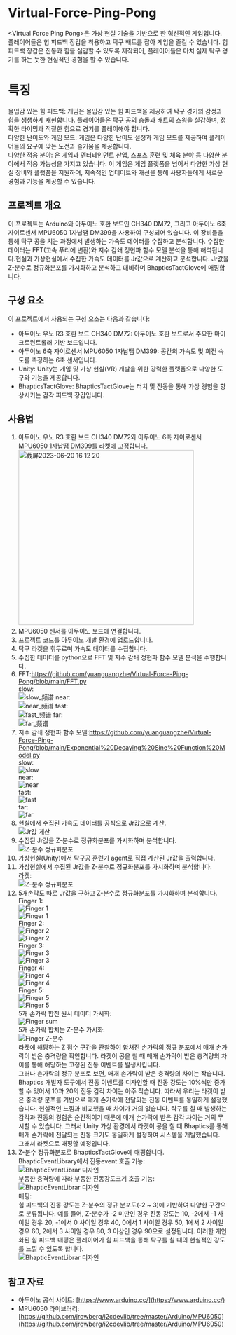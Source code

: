 # Virtual-Force-Ping-Pong
&lt;Virtual Force Ping Pong>은 가상 현실 기술을 기반으로 한 혁신적인 게임입니다. 플레이어들은 힘 피드백 장갑을 착용하고 탁구 배트를 잡아 게임을 즐길 수 있습니다. 힘 피드백 장갑은 진동과 힘을 실감할 수 있도록 제작되어, 플레이어들은 마치 실제 탁구 경기를 하는 듯한 현실적인 경험을 할 수 있습니다.

# 특징

몰입감 있는 힘 피드백: 게임은 몰입감 있는 힘 피드백을 제공하여 탁구 경기의 감정과 힘을 생생하게 재현합니다. 플레이어들은 탁구 공의 충돌과 배트의 스윙을 실감하며, 정확한 타이밍과 적절한 힘으로 경기를 플레이해야 합니다.<br>
다양한 난이도와 게임 모드: 게임은 다양한 난이도 설정과 게임 모드를 제공하여 플레이어들의 요구에 맞는 도전과 즐거움을 제공합니다.<br>
다양한 적용 분야: <Virtual Force Ping Pong>은 게임과 엔터테인먼트 산업, 스포츠 훈련 및 체육 분야 등 다양한 분야에서 적용 가능성을 가지고 있습니다. 이 게임은 게임 플랫폼을 넘어서 다양한 가상 현실 장비와 플랫폼을 지원하며, 지속적인 업데이트와 개선을 통해 사용자들에게 새로운 경험과 기능을 제공할 수 있습니다.<br>

## 프로젝트 개요

이 프로젝트는 Arduino와 아두이노 호환 보드인 CH340 DM72, 그리고 아두이노 6축 자이로센서 MPU6050 1자납땜 DM399을 사용하여 구성되어 있습니다. 이 장비들을 통해 탁구 공을 치는 과정에서 발생하는 가속도 데이터를 수집하고 분석합니다. 수집한 데이터는 FFT(고속 푸리에 변환)와 지수 감쇄 정현파 함수 모델 분석을 통해 해석됩니다.현실과 가상현실에서 수집한 가속도 데이터를 Jr값으로 계산하고 분석합니다. Jr값을 Z-분수로 정규화분포를 가시화하고 분석하고 대비하며 BhapticsTactGlove에 매핑합니다. 

## 구성 요소

이 프로젝트에서 사용되는 구성 요소는 다음과 같습니다:
- 아두이노 우노 R3 호환 보드 CH340 DM72: 아두이노 호환 보드로서 주요한 마이크로컨트롤러 기반 보드입니다.
- 아두이노 6축 자이로센서 MPU6050 1자납땜 DM399: 공간의 가속도 및 회전 속도를 측정하는 6축 센서입니다.
- Unity: Unity는 게임 및 가상 현실(VR) 개발을 위한 강력한 플랫폼으로 다양한 도구와 기능을 제공합니다.
- BhapticsTactGlove: BhapticsTactGlove는 터치 및 진동을 통해 가상 경험을 향상시키는 감각 피드백 장갑입니다.

## 사용법

1. 아두이노 우노 R3 호환 보드 CH340 DM72와 아두이노 6축 자이로센서 MPU6050 1자납땜 DM399를 라켓에 고정합니다.
<img width="400" alt="截屏2023-06-20 16 12 20" src="https://github.com/yuanguangzhe/Virtual-Force-Ping-Pong/assets/75521945/ecabe9c6-e6d8-455f-a05d-654b71ec14bf"><br>
2. MPU6050 센서를 아두이노 보드에 연결합니다.
3. 프로젝트 코드를 아두이노 개발 환경에 업로드합니다.
4. 탁구 라켓을 휘두르며 가속도 데이터를 수집합니다.
5. 수집한 데이터를 python으로 FFT 및 지수 감쇄 정현파 함수 모델 분석을 수행합니다.
6. FFT:https://github.com/yuanguangzhe/Virtual-Force-Ping-Pong/blob/main/FFT.py<br>
slow:<br>
![slow_频谱](https://github.com/yuanguangzhe/Virtual-Force-Ping-Pong/assets/75521945/9a2f3f73-2377-4562-ae14-5cbe12c42696)
near:<br>
![near_频谱](https://github.com/yuanguangzhe/Virtual-Force-Ping-Pong/assets/75521945/d09794fb-87c0-4b91-bfc4-a1783516ea7c)
fast:<br>
![fast_频谱](https://github.com/yuanguangzhe/Virtual-Force-Ping-Pong/assets/75521945/5bff803c-e5ad-479b-8e50-c67387605de7)
far:<br>
![far_频谱](https://github.com/yuanguangzhe/Virtual-Force-Ping-Pong/assets/75521945/be4f0606-331f-4551-a5d8-0460612fd21c)
8. 지수 감쇄 정현파 함수 모델:https://github.com/yuanguangzhe/Virtual-Force-Ping-Pong/blob/main/Exponential%20Decaying%20Sine%20Function%20Model.py<br>
slow:<br>
![slow](https://github.com/yuanguangzhe/Virtual-Force-Ping-Pong/assets/75521945/c64dd1e9-9b2b-48bf-88e8-1a62391bd95c)<br>
near:<br>
![near](https://github.com/yuanguangzhe/Virtual-Force-Ping-Pong/assets/75521945/ff77161f-09f0-4d61-9af2-fbfdf6e82323)<br>
fast:<br>
![fast](https://github.com/yuanguangzhe/Virtual-Force-Ping-Pong/assets/75521945/97435947-3e75-40f0-8315-8147f25180ad)<br>
far:<br>
![far](https://github.com/yuanguangzhe/Virtual-Force-Ping-Pong/assets/75521945/af995d1c-7866-4ef6-bc9f-f4c721fe870f)<br>
9. 현실에서 수집된 가속도 데이터를 공식으로 Jr값으로 계산.<br>
![Jr값 게산](https://github.com/yuanguangzhe/Virtual-Force-Ping-Pong/assets/75521945/25e2f080-9430-4ce3-83cf-d6ba47aae28d)<br>
10. 수집된 Jr값을 Z-분수로 정규화분포를 가시화하며 분석합니다.<br>
![Z-분수 정규화분포](https://github.com/yuanguangzhe/Virtual-Force-Ping-Pong/assets/75521945/59d81cb4-9c8d-45a4-b083-664d69c56bf8)<br>
11. 가상현실(Unity)에서 탁구공 훈련기 agent로 직접 계산된 Jr값을 출력합니다.<br>
12. 가상현실에서 수집된 Jr값을 Z-분수로 정규화분포를 가시화하며 분석합니다.<br>
라켓:<br>
![Z-분수 정규화분포](https://github.com/yuanguangzhe/Virtual-Force-Ping-Pong/assets/75521945/4112d09b-487c-4d2f-8faf-8c6ab1401595)<br>
13. 5개손락도 따로 Jr값을 구하고 Z-분수로 정규화분포를 가시화하며 분석합니다.<br>
Finger 1:<br>
![Finger 1](https://github.com/yuanguangzhe/Virtual-Force-Ping-Pong/assets/75521945/b29cd0a5-0aaf-4255-a508-4aea36c44279)<br>
![Finger 1](https://github.com/yuanguangzhe/Virtual-Force-Ping-Pong/assets/75521945/b7db4d3a-e20e-47bf-a93e-18c9c9727551)<br>
Finger 2:<br>
![Finger 2](https://github.com/yuanguangzhe/Virtual-Force-Ping-Pong/assets/75521945/7fd34a9d-4aa6-4d6c-8c9e-d9d08ddb826c)<br>
![Finger 2](https://github.com/yuanguangzhe/Virtual-Force-Ping-Pong/assets/75521945/28df9188-8224-45a4-a258-068623cef899)<br>
Finger 3:<br>
![Finger 3](https://github.com/yuanguangzhe/Virtual-Force-Ping-Pong/assets/75521945/bbb8c108-64e0-49e5-b36d-46f13db64f26)<br>
![Finger 3](https://github.com/yuanguangzhe/Virtual-Force-Ping-Pong/assets/75521945/967d2e32-a90b-4137-acb0-d832ed042e46)<br>
Finger 4:<br>
![Finger 4](https://github.com/yuanguangzhe/Virtual-Force-Ping-Pong/assets/75521945/f9524461-dd94-459c-9911-63bbbc181663)<br>
![Finger 4](https://github.com/yuanguangzhe/Virtual-Force-Ping-Pong/assets/75521945/5c9bb282-98fa-49d6-bf00-95287b4941b1)<br>
Finger 5:<br>
![Finger 5](https://github.com/yuanguangzhe/Virtual-Force-Ping-Pong/assets/75521945/404d3508-0c5c-43fb-aa3a-78a6395cdf97)<br>
![Finger 5](https://github.com/yuanguangzhe/Virtual-Force-Ping-Pong/assets/75521945/515f21da-9f25-401d-9789-51bd82e682e1)<br>
5개 손가락 합친 원시 데이터 가시화:<br>
![Finger sum](https://github.com/yuanguangzhe/Virtual-Force-Ping-Pong/assets/75521945/1ad5350f-e335-4cf4-a701-d4602c9c374f)<br>
5개 손가락 합치는 Z-분수 가시화:<br>
![Finger Z-분수](https://github.com/yuanguangzhe/Virtual-Force-Ping-Pong/assets/75521945/16515d24-f65f-456a-b4cb-e47aa43adf44)<br>
라켓에 해당하는 Z 점수 구간을 관찰하여 합쳐진 손가락의 정규 분포에서 매개 손가락이 받은 충격량을 확인합니다. 라켓이 공을 칠 때 매개 손가락이 받은 충격량의 차이를 통해 해당하는 고정된 진동 이벤트를 발생시킵니다.<br>
그러나 손가락의 정규 분포로 보면, 매개 손가락이 받은 충격량의 차이는 작습니다. Bhaptics 개발자 도구에서 진동 이벤트를 디자인할 때 진동 강도는 10%씩만 증가할 수 있어서 10과 20의 진동 감각 차이는 아주 작습니다. 따라서 우리는 라켓이 받은 충격량 분포를 기반으로 매개 손가락에 전달되는 진동 이벤트를 동일하게 설정했습니다. 현실적인 느낌과 비교했을 때 차이가 거의 없습니다. 탁구를 칠 때 발생하는 감각과 진동의 경험은 순간적이기 때문에 매개 손가락에 받은 감각 차이는 거의 무시할 수 있습니다. 그래서 Unity 가상 환경에서 라켓이 공을 칠 때 Bhaptics를 통해 매개 손가락에 전달되는 진동 크기도 동일하게 설정하여 시스템을 개발했습니다.<br>
그래서 라켓으로 매핑할 예정입니다.<br>
15. Z-분수 정규화분포로 BhapticsTactGlove에 매핑합니다.<br>
BhapticEventLibrary에서 진동event 호출 기능:<br>
![BhapticEventLibrar 디자인](https://github.com/yuanguangzhe/Virtual-Force-Ping-Pong/assets/75521945/1e2a2fd4-d454-4ecd-9955-1d460bc0572b)<br>
부동한 충격량에 따라 부동한 진동강도크기 호출 기능:<br>
![BhapticEventLibrar 디자인](https://github.com/yuanguangzhe/Virtual-Force-Ping-Pong/assets/75521945/72e1e71a-004b-4f4c-87a4-5d7a4cf7febe)<br>
매핑:<br>
힘 피드백의 진동 강도는 Z-분수의 정규 분포도(-2 ~ 3)에 기반하여 다양한 구간으로 분류됩니다. 예를 들어, Z-분수가 -2 미만인 경우 진동 강도는 10, -2에서 -1 사이일 경우 20, -1에서 0 사이일 경우 40, 0에서 1 사이일 경우 50, 1에서 2 사이일 경우 60, 2에서 3 사이일 경우 80, 3 이상인 경우 90으로 설정됩니다. 이러한 개인화된 힘 피드백 매핑은 플레이어가 힘 피드백을 통해 탁구를 칠 때의 현실적인 강도를 느낄 수 있도록 합니다.<br>
![BhapticEventLibrar 디자인](https://github.com/yuanguangzhe/Virtual-Force-Ping-Pong/assets/75521945/9527b2a5-2922-471d-a80f-88ddc31481cb)<br>
## 참고 자료

- 아두이노 공식 사이트: [https://www.arduino.cc/](https://www.arduino.cc/)
- MPU6050 라이브러리: [https://github.com/jrowberg/i2cdevlib/tree/master/Arduino/MPU6050](https://github.com/jrowberg/i2cdevlib/tree/master/Arduino/MPU6050)


